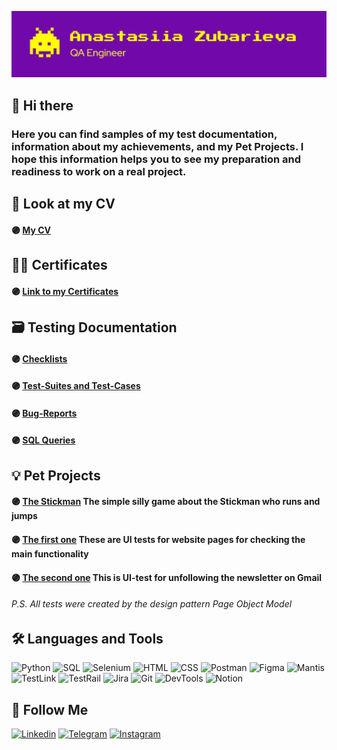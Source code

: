 <!--
**AnastasiiaZubarieva/anastasiiazubarieva** is a ✨ _special_ ✨ repository because its `README.md` (this file) appears on your GitHub profile.

Here are some ideas to get you started:

- 🔭 I’m currently working on ...
- 🌱 I’m currently learning ...
- 👯 I’m looking to collaborate on ...
- 🤔 I’m looking for help with ...
- 💬 Ask me about ...
- 📫 How to reach me: ...
- 😄 Pronouns: ...
- ⚡ Fun fact: ...
-->

[![Header](https://github.com/AnastasiiaZubarieva/anastasiiazubarieva/blob/main/assets/Header.png)](https://www.linkedin.com/in/anastasiia-zubarieva/)

## 👋 Hi there
### Here you can find samples of my test documentation, information about my achievements, and my Pet Projects. I hope this information helps you to see my preparation and readiness to work on a real project.
## 📄 Look at my CV
#### 🟣 [My CV](https://drive.google.com/file/d/1damT2ZnpjUNfqBn6o6Jl6dBwrDq6dZxg/view?usp=sharing)

## 👩‍🎓 Certificates
#### 🟣 [Link to my Certificates](https://drive.google.com/drive/folders/1Madq1y6tu5E-nsfHqM6OWtVtLHaYZuKb?usp=sharing)

## 🗃️ Testing Documentation
#### 🟣 [Checklists](https://docs.google.com/spreadsheets/d/1js2DB-gkFLGObvxXd-HANj273QM6YkmN/edit?usp=sharing&ouid=109460108293198290434&rtpof=true&sd=true)
#### 🟣 [Test-Suites and Test-Cases](https://scarce-rowboat-e3b.notion.site/Test-Suits-f8ccbc6122394672af6a134477c5b615)
#### 🟣 [Bug-Reports](https://anastasiiazubarieva.github.io/)
#### 🟣 [SQL Queries](https://scarce-rowboat-e3b.notion.site/SQL-Queries-147e7c212aec4df09f677e28ab2cfd4c)

## 💡 Pet Projects
#### 🟣 [The Stickman](https://github.com/AnastasiiaZubarieva/StickmanGame.git) The simple silly game about the Stickman who runs and jumps
#### 🟣 [The first one](https://github.com/AnastasiiaZubarieva/first_test_project) These are UI tests for website pages for checking the main functionality
#### 🟣 [The second one](https://github.com/AnastasiiaZubarieva/automation_email) This is UI-test for unfollowing the newsletter on Gmail
###### P.S. All tests were created by the design pattern Page Object Model 

## 🛠️ Languages and Tools
![Python](https://img.shields.io/badge/-Python-5F2580?style=for-the-badge&logo=python&logoColor=FFF800)
![SQL](https://img.shields.io/badge/-Sql-5F2580?style=for-the-badge&logo=mysql&logoColor=FF9F00)
![Selenium](https://img.shields.io/badge/-Selenium-5F2580?style=for-the-badge&logo=Selenium&logoColor=1FF400)
![HTML](https://img.shields.io/badge/-HTML5-5F2580?style=for-the-badge&logo=HTML5&logoColor=FF6A00)
![CSS](https://img.shields.io/badge/-CSS3-5F2580?style=for-the-badge&logo=CSS3&logoColor=3FC5F1)
![Postman](https://img.shields.io/badge/-Postman-5F2580?style=for-the-badge&logo=Postman&logoColor=EF5B25)
![Figma](https://img.shields.io/badge/-Figma-5F2580?style=for-the-badge&logo=Figma&logoColor=BC71F3)
![Mantis](https://img.shields.io/badge/-Mantis-5F2580?style=for-the-badge&logo=MantisBT&logoColor=BC71F3)
![TestLink](https://img.shields.io/badge/-TestLink-5F2580?style=for-the-badge&logo=TestLink&logoColor=BC71F3)
![TestRail](https://img.shields.io/badge/-TestRail-5F2580?style=for-the-badge&logo=TestRail&logoColor=BC71F3)
![Jira](https://img.shields.io/badge/-Jira-5F2580?style=for-the-badge&logo=Jira&logoColor=049BE4)
![Git](https://img.shields.io/badge/-GitHub-5F2580?style=for-the-badge&logo=GitHub&logoColor=679ED2)
![DevTools](https://img.shields.io/badge/-DevTools-5F2580?style=for-the-badge&logo=googleChrome&logoColor=679ED2)
![Notion](https://img.shields.io/badge/-Notion-5F2580?style=for-the-badge&logo=Notion&logoColor=00000)

## 📌 Follow Me
[![Linkedin](https://img.shields.io/badge/-Linkedin-5F2580?style=for-the-badge&logo=Linkedin&logoColor=62B1D0)](https://www.linkedin.com/in/anastasiia-zubarieva/)
[![Telegram](https://img.shields.io/badge/-Telegram-5F2580?style=for-the-badge&logo=Telegram&logoColor=FFF800)](https://t.me/anliinyk)
[![Instagram](https://img.shields.io/badge/-Instagram-5F2580?style=for-the-badge&logo=Instagram&logoColor=D0006E)](https://www.instagram.com/an_cooper/)
